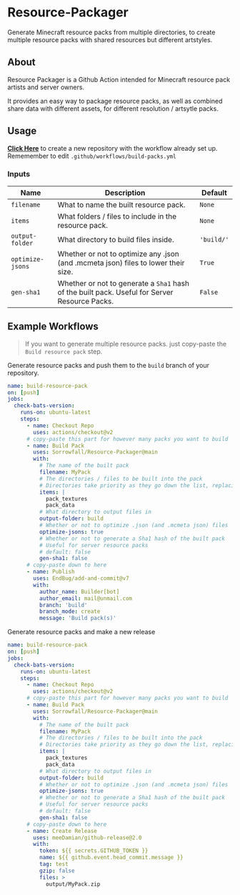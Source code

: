 # Resource-Packager

Generate Minecraft resource packs from multiple directories, to create multiple resource packs with shared resources but different artstyles.

## About

Resource Packager is a Github Action intended for Minecraft resource pack artists and server owners.

It provides an easy way to package resource packs, as well as combined share data with different assets, for different resolution / artsytle packs.

## Usage

**[Click Here](https://github.com/Sorrowfall/RP-Example/generate)** to create a new repository with the workflow already set up.
Rememember to edit `.github/workflows/build-packs.yml`

### Inputs

| Name | Description | Default |
| - | - | - |
| `filename` | What to name the built resource pack. | `None` |
| `items` | What folders / files to include in the resource pack. | `None` |
| `output-folder` | What directory to build files inside. | `'build/'` |
| `optimize-jsons` | Whether or not to optimize any .json (and .mcmeta json) files to lower their size. | `True` |
| `gen-sha1` | Whether or not to generate a `Sha1` hash of the built pack. Useful for Server Resource Packs. | `False` |

## Example Workflows

> If you want to generate multiple resource packs. just copy-paste the `Build resource pack` step.

Generate resource packs and push them to the `build` branch of your repository.

```yaml
name: build-resource-pack
on: [push]
jobs:
  check-bats-version:
    runs-on: ubuntu-latest
    steps:
      - name: Checkout Repo
        uses: actions/checkout@v2
      # copy-paste this part for however many packs you want to build
      - name: Build Pack
        uses: Sorrowfall/Resource-Packager@main
        with:
          # The name of the built pack
          filename: MyPack
          # The directories / files to be built into the pack
          # Directories take priority as they go down the list, replacing any files from the above directories
          items: |
            pack_textures
            pack_data
          # What directory to output files in
          output-folder: build
          # Whether or not to optimize .json (and .mcmeta json) files
          optimize-jsons: true
          # Whether or not to generate a Sha1 hash of the built pack 
          # Useful for server resource packs
          # default: false
          gen-sha1: false
      # copy-paste down to here
      - name: Publish
        uses: EndBug/add-and-commit@v7
        with:
          author_name: Builder[bot]
          author_email: mail@unmail.com
          branch: 'build'
          branch_mode: create
          message: 'Build pack(s)'
```

Generate resource packs and make a new release

```yaml
name: build-resource-pack
on: [push]
jobs:
  check-bats-version:
    runs-on: ubuntu-latest
    steps:
      - name: Checkout Repo
        uses: actions/checkout@v2
      # copy-paste this part for however many packs you want to build
      - name: Build Pack
        uses: Sorrowfall/Resource-Packager@main
        with:
          # The name of the built pack
          filename: MyPack
          # The directories / files to be built into the pack
          # Directories take priority as they go down the list, replacing any files from the above directories
          items: |
            pack_textures
            pack_data
          # What directory to output files in
          output-folder: build
          # Whether or not to optimize .json (and .mcmeta json) files
          optimize-jsons: true
          # Whether or not to generate a Sha1 hash of the built pack 
          # Useful for server resource packs
          # default: false
          gen-sha1: false
      # copy-paste down to here
      - name: Create Release
        uses: meeDamian/github-release@2.0
        with:
          token: ${{ secrets.GITHUB_TOKEN }}
          name: ${{ github.event.head_commit.message }}
          tag: test
          gzip: false
          files: >
            output/MyPack.zip
```

